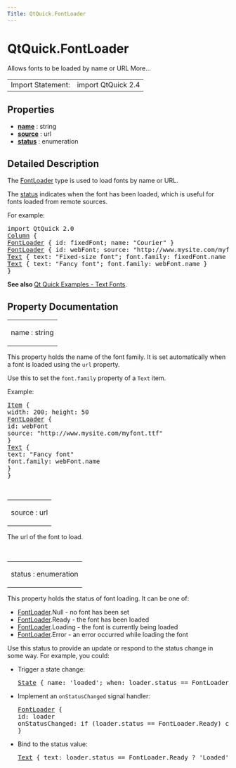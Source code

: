 ```yaml
---
Title: QtQuick.FontLoader
---
```


# QtQuick.FontLoader

<span class="subtitle"></span>
<!-- $$$FontLoader-brief -->
<p>Allows fonts to be loaded by name or URL More...</p>
<!-- @@@FontLoader -->
<table class="alignedsummary">
<tr><td class="memItemLeft rightAlign topAlign"> Import Statement:</td><td class="memItemRight bottomAlign"> import QtQuick 2.4</td></tr></table><ul>
</ul>
<h2 id="properties">Properties</h2>
<ul>
<li class="fn"><b><b><a href="#name-prop">name</a></b></b> : string</li>
<li class="fn"><b><b><a href="#source-prop">source</a></b></b> : url</li>
<li class="fn"><b><b><a href="#status-prop">status</a></b></b> : enumeration</li>
</ul>
<!-- $$$FontLoader-description -->
<h2 id="details">Detailed Description</h2>
</p>
<p>The <a href="index.html">FontLoader</a> type is used to load fonts by name or URL.</p>
<p>The <a href="#status-prop">status</a> indicates when the font has been loaded, which is useful for fonts loaded from remote sources.</p>
<p>For example:</p>
<pre class="qml">import QtQuick 2.0
<span class="type"><a href="QtQuick.Column.md">Column</a></span> {
<span class="type"><a href="index.html">FontLoader</a></span> { <span class="name">id</span>: <span class="name">fixedFont</span>; <span class="name">name</span>: <span class="string">&quot;Courier&quot;</span> }
<span class="type"><a href="index.html">FontLoader</a></span> { <span class="name">id</span>: <span class="name">webFont</span>; <span class="name">source</span>: <span class="string">&quot;http://www.mysite.com/myfont.ttf&quot;</span> }
<span class="type"><a href="QtQuick.Text.md">Text</a></span> { <span class="name">text</span>: <span class="string">&quot;Fixed-size font&quot;</span>; <span class="name">font</span>.family: <span class="name">fixedFont</span>.<span class="name">name</span> }
<span class="type"><a href="QtQuick.Text.md">Text</a></span> { <span class="name">text</span>: <span class="string">&quot;Fancy font&quot;</span>; <span class="name">font</span>.family: <span class="name">webFont</span>.<span class="name">name</span> }
}</pre>
<p><b>See also </b><a href="https://developer.ubuntu.comapps/qml/sdk-15.04.5/QtQuick.text/#fonts">Qt Quick Examples - Text Fonts</a>.</p>
<!-- @@@FontLoader -->
<h2>Property Documentation</h2>
<!-- $$$name -->
<table class="qmlname"><tr valign="top" id="name-prop"><td class="tblQmlPropNode"><p><span class="name">name</span> : <span class="type">string</span></p></td></tr></table><p>This property holds the name of the font family. It is set automatically when a font is loaded using the <code>url</code> property.</p>
<p>Use this to set the <code>font.family</code> property of a <code>Text</code> item.</p>
<p>Example:</p>
<pre class="qml"><span class="type"><a href="QtQuick.Item.md">Item</a></span> {
<span class="name">width</span>: <span class="number">200</span>; <span class="name">height</span>: <span class="number">50</span>
<span class="type"><a href="index.html">FontLoader</a></span> {
<span class="name">id</span>: <span class="name">webFont</span>
<span class="name">source</span>: <span class="string">&quot;http://www.mysite.com/myfont.ttf&quot;</span>
}
<span class="type"><a href="QtQuick.Text.md">Text</a></span> {
<span class="name">text</span>: <span class="string">&quot;Fancy font&quot;</span>
<span class="name">font</span>.family: <span class="name">webFont</span>.<span class="name">name</span>
}
}</pre>
<!-- @@@name -->
<br/>
<!-- $$$source -->
<table class="qmlname"><tr valign="top" id="source-prop"><td class="tblQmlPropNode"><p><span class="name">source</span> : <span class="type">url</span></p></td></tr></table><p>The url of the font to load.</p>
<!-- @@@source -->
<br/>
<!-- $$$status -->
<table class="qmlname"><tr valign="top" id="status-prop"><td class="tblQmlPropNode"><p><span class="name">status</span> : <span class="type">enumeration</span></p></td></tr></table><p>This property holds the status of font loading. It can be one of:</p>
<ul>
<li><a href="index.html">FontLoader</a>.Null - no font has been set</li>
<li><a href="index.html">FontLoader</a>.Ready - the font has been loaded</li>
<li><a href="index.html">FontLoader</a>.Loading - the font is currently being loaded</li>
<li><a href="index.html">FontLoader</a>.Error - an error occurred while loading the font</li>
</ul>
<p>Use this status to provide an update or respond to the status change in some way. For example, you could:</p>
<ul>
<li>Trigger a state change:<pre class="qml"><span class="type"><a href="QtQuick.State.md">State</a></span> { <span class="name">name</span>: <span class="string">'loaded'</span>; <span class="name">when</span>: <span class="name">loader</span>.<span class="name">status</span> <span class="operator">==</span> <span class="name">FontLoader</span>.<span class="name">Ready</span> }</pre>
</li>
<li>Implement an <code>onStatusChanged</code> signal handler:<pre class="qml"><span class="type"><a href="index.html">FontLoader</a></span> {
<span class="name">id</span>: <span class="name">loader</span>
<span class="name">onStatusChanged</span>: <span class="keyword">if</span> (<span class="name">loader</span>.<span class="name">status</span> <span class="operator">==</span> <span class="name">FontLoader</span>.<span class="name">Ready</span>) <span class="name">console</span>.<span class="name">log</span>(<span class="string">'Loaded'</span>)
}</pre>
</li>
<li>Bind to the status value:<pre class="qml"><span class="type"><a href="QtQuick.Text.md">Text</a></span> { <span class="name">text</span>: <span class="name">loader</span>.<span class="name">status</span> <span class="operator">==</span> <span class="name">FontLoader</span>.<span class="name">Ready</span> ? <span class="string">'Loaded'</span> : <span class="string">'Not loaded'</span> }</pre>
</li>
</ul>
<!-- @@@status -->
<br/>
